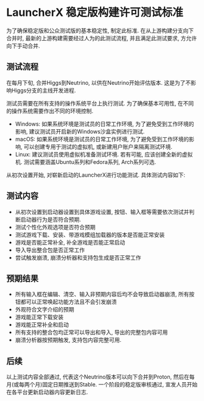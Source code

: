 # LauncherX 稳定版构建许可测试标准

为了确保稳定版和公众测试版的基本稳定性, 制定此标准. 在从上游构建分支向下合并时, 最新的上游构建需要经过人为的此测试流程, 并且满足此测试要求, 方允许向下手动合并.

## 测试流程

在每月下旬, 合并Higgs到Neutrino, 以供在Neutrino开始评估版本. 这是为了不影响Higgs分支的主线开发进程.

测试员需要在所有支持的操作系统平台上执行测试. 为了确保基本可用性, 在不同的操作系统需要作出不同的环境控制.

- Windows: 如果系统环境是测试员的日常工作环境, 为了避免受到工作环境的影响, 建议测试员开启新的Windows沙盒实例进行测试.
- macOS: 如果系统环境是测试员的日常工作环境, 为了避免受到工作环境的影响, 可以创建专用于测试的虚拟机, 或新建用户账户来隔离测试环境.
- Linux: 建议测试员使用虚拟机准备测试环境. 若有可能, 应该创建全新的虚拟机. 测试需要涵盖Ubuntu系列和Fedora系列, Arch系列可选.

从初次设置开始, 对崭新启动的LauncherX进行功能测试. 具体测试内容如下:

## 测试内容

- 从初次设置到启动器设置到具体游戏设置, 按钮、输入框等需要依次测试并判断启动器行为是否符合预期.
- 测试个性化外观选项是否符合预期
- 测试游戏下载、安装、带游戏模组加载器的版本是否能正常安装
- 游戏是否能正常补全, 补全游戏是否能正常启动
- 导入导出整合包是否正常工作
- 尝试触发崩溃, 崩溃分析器和支持包生成是否正常工作

## 预期结果

- 所有输入框在编辑、清空、输入非预期内容后均不会导致启动器崩溃, 所有按钮都可以正常唤起功能方法且不会引发崩溃
- 外观符合文字介绍的预期
- 游戏能正常下载安装
- 游戏能正常补全和启动
- 所有支持的整合包均正常可以导出和导入, 导出的完整包内容可用
- 崩溃分析器按预期触发, 支持包内容完整可用.

## 后续

以上测试内容全部通过, 代表这个Neutrino版本可以向下合并到Proton, 然后在每月(或每两个月)固定日期推送到Stable. 一个阶段的稳定版审核通过, 宣发人员开始在各平台更新启动器内容更新日志.